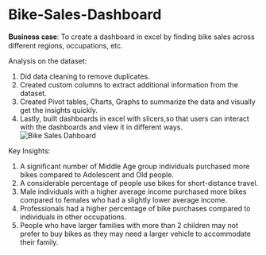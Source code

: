 # Bike-Sales-Dashboard
𝐁𝐮𝐬𝐢𝐧𝐞𝐬𝐬 𝐜𝐚𝐬𝐞: To create a dashboard in excel by finding bike sales across different regions, occupations, etc.

Analysis on the dataset:

1. Did data cleaning to remove duplicates.
2. Created custom columns to extract additional information from the dataset.
3. Created Pivot tables, Charts, Graphs to summarize the data and visually get the insights quickly.
4. Lastly, built dashboards in excel with slicers,so that users can interact with the dashboards and view it in different ways.
![Bike Sales Dahboard](https://github.com/patvibh/Bike-Sales-Dashboard/assets/117330268/dbf6f3c0-abbc-45af-b824-2af9f3649d5b)

Key Insights:

1. A significant number of Middle Age group individuals purchased more bikes compared to Adolescent and Old people.
2. A considerable percentage of people use bikes for short-distance travel.
3. Male individuals with a higher average income purchased more bikes compared to females who had a slightly lower average income.
4. Professionals had a higher percentage of bike purchases compared to individuals in other occupations.
5. People who have larger families with more than 2 children may not prefer to buy bikes as they may need a larger vehicle to accommodate their family.
